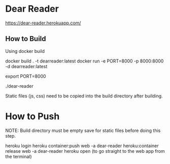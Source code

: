 # Dear Reader

https://dear-reader.herokuapp.com/

## How to Build

<!-- cd build
cmake ..
make -->

Using docker build

docker build . -t dearreader:latest
docker run -e PORT=8000 -p 8000:8000 -d dearreader:latest

<!-- the next step may be necessary if the app is having trouble running correctly when running ./dear-reader -->

export PORT=8000

./dear-reader

Static files (js, css) need to be copied into the build directory after building.

# How to Push

NOTE: Build directory must be empty save for static files before doing this step.

heroku login
heroku container:push web -a dear-reader
heroku:container release web -a dear-reader
heroku open (to go straight to the web app from the terminal)
